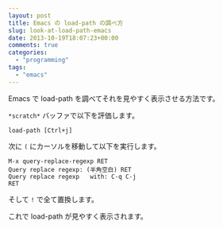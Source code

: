 ```yaml
---
layout: post
title: Emacs の load-path の調べ方
slug: look-at-load-path-emacs
date: 2013-10-19T18:07:23+00:00
comments: true
categories:
  - "programming"
tags:
  - "emacs"
---
```


Emacs で load-path を調べてそれを見やすく表示させる方法です。

`*scratch*` バッファで以下を評価します。

    load-path [Ctrl+j]

次に `(` にカーソルを移動して以下を実行します。

    M-x query-replace-regexp RET
    Query replace regexp: (半角空白) RET
    Query replace regexp   with: C-q C-j
    RET

そして `!` で全て置換します。

これで load-path が見やすく表示されます。
